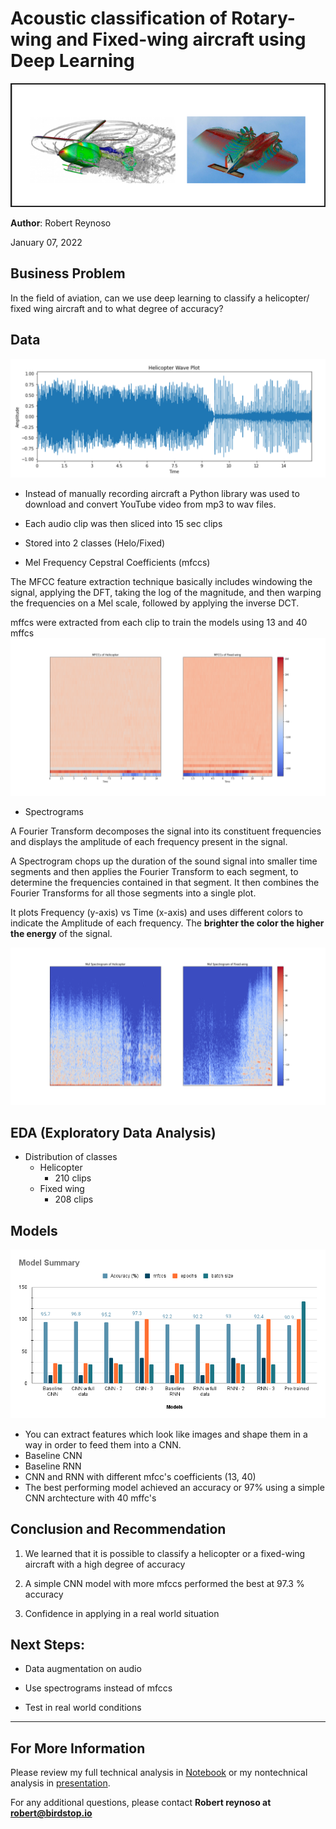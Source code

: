 # Acoustic classification of Rotary-wing and Fixed-wing aircraft using Deep Learning

![xray](https://github.com/reynoso811/Capstone_Audio-Analysis/blob/main/heloVSfixed.png)

**Author**: Robert Reynoso


January 07, 2022

## Business Problem

In the field of aviation, can we use deep learning to classify a helicopter/ fixed wing aircraft and to what degree of accuracy?

## Data

![wavfile](https://github.com/reynoso811/Capstone_Audio-Analysis/blob/main/Helo_wave.png)

* Instead of manually recording aircraft a Python library was used to download and convert YouTube video from mp3 to wav files.
* Each audio clip was then sliced into 15 sec clips
* Stored into 2 classes (Helo/Fixed)

* Mel Frequency Cepstral Coefficients (mfccs) 

The MFCC feature extraction technique basically includes windowing the signal, applying the DFT, taking the log of the magnitude, and then warping the frequencies on a Mel scale, followed by applying the inverse DCT.

mffcs were extracted from each clip to train the models using 13 and 40 mffcs
![mffcs](https://github.com/reynoso811/Capstone_Audio-Analysis/blob/main/mfcc_1.png)

* Spectrograms

A Fourier Transform decomposes the signal into its constituent frequencies and displays the amplitude of each frequency present in the signal.

A Spectrogram chops up the duration of the sound signal into smaller time segments and then applies the Fourier Transform to each segment, to determine the frequencies contained in that segment. It then combines the Fourier Transforms for all those segments into a single plot.

It plots Frequency (y-axis) vs Time (x-axis) and uses different colors to indicate the Amplitude of each frequency. The **brighter the color the higher the energy** of the signal.

![spec](https://github.com/reynoso811/Capstone_Audio-Analysis/blob/main/melspec_1.png)


## EDA (Exploratory Data Analysis)

* Distribution of classes
    - Helicopter
        - 210 clips
    - Fixed wing
        - 208 clips


## Models
![Test](https://github.com/reynoso811/Capstone_Audio-Analysis/blob/main/Model%20Summary.png)

* You can extract features which look like images and shape them in a way in order to feed them into a CNN.
* Baseline CNN
* Baseline RNN
* CNN and RNN with different mfcc's coefficients (13, 40)
* The best performing model achieved an accuracy or 97% using a simple CNN archtecture with 40 mffc's
        

##  Conclusion and Recommendation


1. We learned that it is possible to classify a helicopter or a fixed-wing aircraft with a high degree of accuracy


2. A simple CNN model with more mfccs performed the best at 97.3 % accuracy


3. Confidence in applying in a real world situation



## Next Steps: 

* Data augmentation on audio


* Use spectrograms instead of mfccs


* Test in real world conditions






***

## For More Information

Please review my full technical analysis in [Notebook](https://github.com/reynoso811/Capstone_Audio-Analysis/blob/main/1%20What%20is%20sound%20and%20EDA.ipynb) or my nontechnical analysis in [presentation](https://github.com/reynoso811/Capstone_Audio-Analysis/blob/main/Capstone%20-%20Audion%20Classification.pdf).

For any additional questions, please contact **Robert reynoso at robert@birdstop.io**

